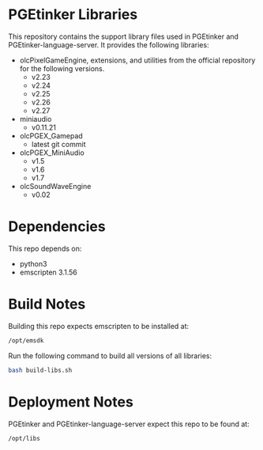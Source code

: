 # PGEtinker Libraries

This repository contains the support library files used in PGEtinker and PGEtinker-language-server. It provides the following libraries:

* olcPixelGameEngine, extensions, and utilities from the official repository for the following versions.
    * v2.23
    * v2.24
    * v2.25
    * v2.26
    * v2.27
* miniaudio
    * v0.11.21
* olcPGEX_Gamepad
    * latest git commit
* olcPGEX_MiniAudio
    * v1.5
    * v1.6
    * v1.7
* olcSoundWaveEngine
    * v0.02

# Dependencies

This repo depends on:

* python3
* emscripten 3.1.56

# Build Notes

Building this repo expects emscripten to be installed at:

```bash
/opt/emsdk
```


Run the following command to build all versions of all libraries:

```bash
bash build-libs.sh
```

# Deployment Notes

PGEtinker and PGEtinker-language-server expect this repo to be found at:

```bash
/opt/libs
```

